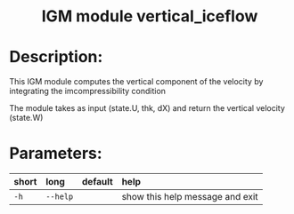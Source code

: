 ### <h1 align="center" id="title">IGM module vertical_iceflow </h1>

# Description:

This IGM module computes the vertical component of the velocity
by integrating the imcompressibility condition

The module takes as input (state.U, thk, dX) and return the 
vertical velocity (state.W)  
# Parameters: 


|short|long|default|help|
| :--- | :--- | :--- | :--- |
|`-h`|`--help`||show this help message and exit|
